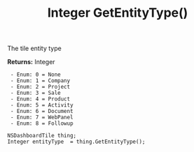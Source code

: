 ﻿---
uid: crmscript_ref_NSDashboardTile_GetEntityType
title: Integer GetEntityType()
intellisense: NSDashboardTile.GetEntityType
keywords: NSDashboardTile, GetEntityType
so.topic: reference
---

The tile entity type

**Returns:** Integer

     - Enum: 0 = None 
     - Enum: 1 = Company 
     - Enum: 2 = Project 
     - Enum: 3 = Sale 
     - Enum: 4 = Product 
     - Enum: 5 = Activity 
     - Enum: 6 = Document 
     - Enum: 7 = WebPanel 
     - Enum: 8 = Followup 

```crmscript
NSDashboardTile thing;
Integer entityType  = thing.GetEntityType();
```


